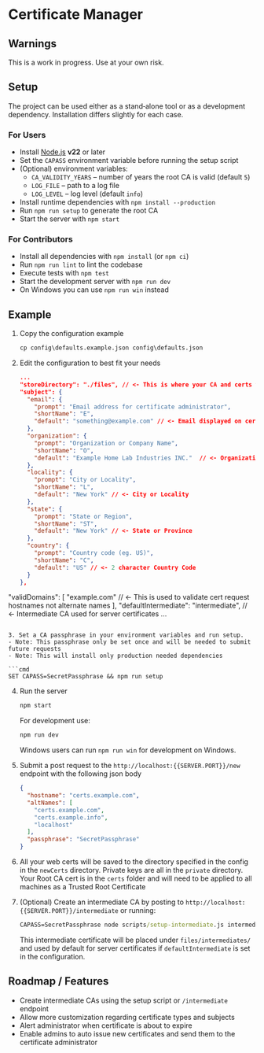 # Certificate Manager

## Warnings

This is a work in progress. Use at your own risk.

## Setup

The project can be used either as a stand‑alone tool or as a development
dependency. Installation differs slightly for each case.

### For Users

- Install [Node.js](https://nodejs.org/) **v22** or later
- Set the `CAPASS` environment variable before running the setup script
- (Optional) environment variables:
  - `CA_VALIDITY_YEARS` – number of years the root CA is valid (default `5`)
  - `LOG_FILE` – path to a log file
  - `LOG_LEVEL` – log level (default `info`)
- Install runtime dependencies with `npm install --production`
- Run `npm run setup` to generate the root CA
- Start the server with `npm start`

### For Contributors

- Install all dependencies with `npm install` (or `npm ci`)
- Run `npm run lint` to lint the codebase
- Execute tests with `npm test`
- Start the development server with `npm run dev`
- On Windows you can use `npm run win` instead

## Example

1. Copy the configuration example

   ```cmd
   cp config\defaults.example.json config\defaults.json
   ```

2. Edit the configuration to best fit your needs

   ```json
   ...
   "storeDirectory": "./files", // <- This is where your CA and certs will be saved
   "subject": {
     "email": {
       "prompt": "Email address for certificate administrator",
       "shortName": "E",
       "default": "something@example.com" // <- Email displayed on certificates
     },
     "organization": {
       "prompt": "Organization or Company Name",
       "shortName": "O",
       "default": "Example Home Lab Industries INC."  // <- Organization or Company Name
     },
     "locality": {
       "prompt": "City or Locality",
       "shortName": "L",
       "default": "New York" // <- City or Locality
     },
     "state": {
       "prompt": "State or Region",
       "shortName": "ST",
       "default": "New York" // <- State or Province
     },
     "country": {
       "prompt": "Country code (eg. US)",
       "shortName": "C",
       "default": "US" // <- 2 character Country Code
     }
   },
  "validDomains": [
    "example.com" // <- This is used to validate cert request hostnames not alternate names
  ],
  "defaultIntermediate": "intermediate", // <- Intermediate CA used for server certificates
  ...
   ```

3. Set a CA passphrase in your environment variables and run setup.
   - Note: This passphrase only be set once and will be needed to submit future requests
   - Note: This will install only production needed dependencies

   ```cmd
   SET CAPASS=SecretPassphrase && npm run setup
   ```

4. Run the server

   ```cmd
   npm start
   ```

   For development use:

   ```cmd
   npm run dev
   ```

   Windows users can run `npm run win` for development on Windows.

5. Submit a post request to the `http://localhost:{{SERVER.PORT}}/new` endpoint with the following json body

   ```json
   {
     "hostname": "certs.example.com",
     "altNames": [
       "certs.example.com",
       "certs.example.info",
       "localhost"
     ],
     "passphrase": "SecretPassphrase"
   }
   ```

6. All your web certs will be saved to the directory specified in the config in the `newCerts` directory. Private keys are all in the `private` directory. Your Root CA cert is in the `certs` folder and will need to be applied to all machines as a Trusted Root Certificate

7. (Optional) Create an intermediate CA by posting to `http://localhost:{{SERVER.PORT}}/intermediate` or running:

   ```cmd
   CAPASS=SecretPassphrase node scripts/setup-intermediate.js intermediate-name
   ```

   This intermediate certificate will be placed under `files/intermediates/` and used by default for server certificates if `defaultIntermediate` is set in the configuration.

## Roadmap / Features

- Create intermediate CAs using the setup script or `/intermediate` endpoint
- Allow more customization regarding certificate types and subjects
- Alert administrator when certificate is about to expire
- Enable admins to auto issue new certificates and send them to the certificate administrator
